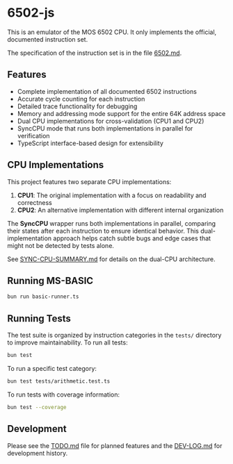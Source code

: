 # 6502-js

This is an emulator of the MOS 6502 CPU. It only implements the official, documented instruction set.

The specification of the instruction set is in the file [6502.md](6502.md).

## Features

- Complete implementation of all documented 6502 instructions
- Accurate cycle counting for each instruction
- Detailed trace functionality for debugging
- Memory and addressing mode support for the entire 64K address space
- Dual CPU implementations for cross-validation (CPU1 and CPU2)
- SyncCPU mode that runs both implementations in parallel for verification
- TypeScript interface-based design for extensibility

## CPU Implementations

This project features two separate CPU implementations:

1. **CPU1**: The original implementation with a focus on readability and correctness
2. **CPU2**: An alternative implementation with different internal organization

The **SyncCPU** wrapper runs both implementations in parallel, comparing their states after each instruction to ensure identical behavior. This dual-implementation approach helps catch subtle bugs and edge cases that might not be detected by tests alone.

See [SYNC-CPU-SUMMARY.md](SYNC-CPU-SUMMARY.md) for details on the dual-CPU architecture.

## Running MS-BASIC

```bash
bun run basic-runner.ts
```

## Running Tests

The test suite is organized by instruction categories in the `tests/` directory to improve maintainability. To run all tests:

```bash
bun test
```

To run a specific test category:

```bash
bun test tests/arithmetic.test.ts
```

To run tests with coverage information:

```bash
bun test --coverage
```

## Development

Please see the [TODO.md](TODO.md) file for planned features and the [DEV-LOG.md](DEV-LOG.md) for development history.
